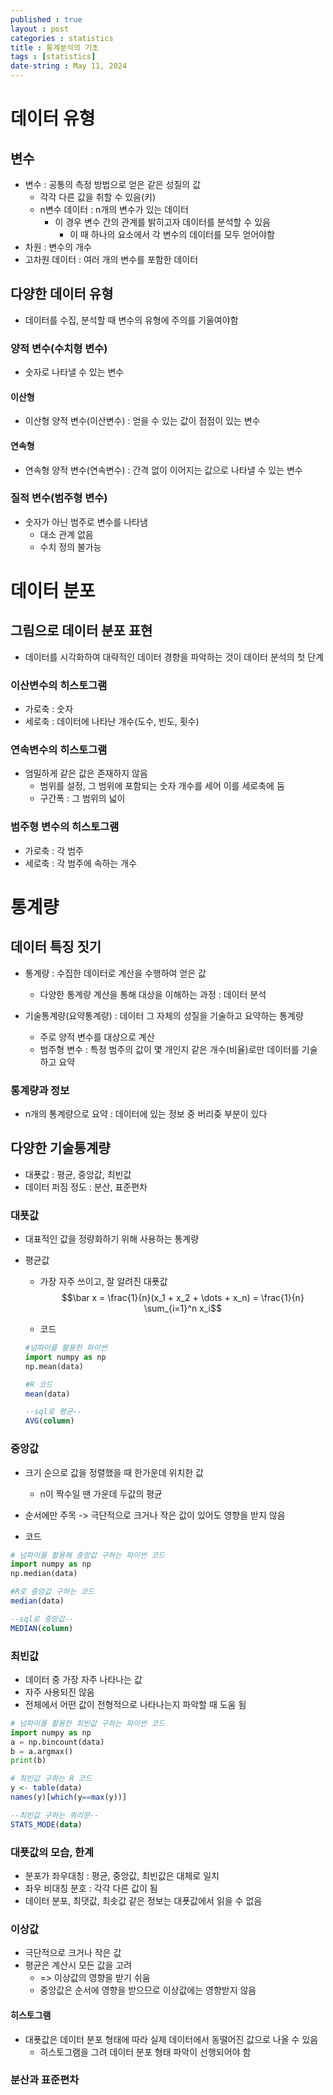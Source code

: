 ```yaml
---
published : true
layout : post
categories : statistics
title : 통계분석의 기초
tags : [statistics]
date-string : May 11, 2024
---
```


# 데이터 유형
## 변수
- 변수 : 공통의 측정 방법으로 얻은 같은 성질의 값
  - 각각 다른 값을 취할 수 있음(키)
  - n변수 데이터 : n개의 변수가 있는 데이터
    - 이 경우 변수 간의 관계를 밝히고자 데이터를 분석할 수 있음
      - 이 때 하나의 요소에서 각 변수의 데이터를 모두 얻어야함
- 차원 : 변수의 개수
- 고차원 데이터 : 여러 개의 변수를 포함한 데이터

## 다양한 데이터 유형
- 데이터를 수집, 분석할 때 변수의 유형에 주의를 기울여야함

### 양적 변수(수치형 변수)
- 숫자로 나타낼 수 있는 변수

#### 이산형
- 이산형 양적 변수(이산변수) : 얻을 수 있는 값이 점점이 있는 변수

#### 연속형
- 연속형 양적 변수(연속변수) : 간격 없이 이어지는 값으로 나타낼 수 있는 변수

### 질적 변수(범주형 변수)
- 숫자가 아닌 범주로 변수를 나타냄
  - 대소 관계 없음
  - 수치 정의 불가능


# 데이터 분포
## 그림으로 데이터 분포 표현
- 데이터를 시각화하여 대략적인 데이터 경향을 파악하는 것이 데이터 분석의 첫 단계

### 이산변수의 히스토그램
- 가로축 : 숫자
- 세로축 : 데이터에 나타난 개수(도수, 빈도, 횟수)

### 연속변수의 히스토그램
- 엄밀하게 같은 값은 존재하지 않음
  - 범위를 설정, 그 범위에 포함되는 숫자 개수를  세어 이를 세로축에 둠
  - 구간폭 : 그 범위의 넓이

### 범주형 변수의 히스토그램
- 가로축 : 각 범주
- 세로축 : 각 범주에 속하는 개수

# 통계량
## 데이터 특징 짓기
- 통계량 : 수집한 데이터로 계산을 수행하여 얻은 값
  - 다양한 통계량 계산을 통해 대상을 이해하는 과정 : 데이터 분석

- 기술통계량(요약통계량) : 데이터 그 자체의 성질을 기술하고 요약하는 통계량
  - 주로 양적 변수를 대상으로 계산
  - 범주형 변수 : 특정 범주의 값이 몇 개인지 같은 개수(비율)로만 데이터를 기술하고 요약

### 통계량과 정보
- n개의 통계량으로 요약 : 데이터에 있는 정보 중 버리즞 부분이 있다

## 다양한 기술통계량
- 대푯값 : 평균, 중앙값, 최빈값
- 데이터 퍼짐 정도 : 분산, 표준편차

### 대푯값
- 대표적인 값을 정량화하기 위해 사용하는 통계량
- 평균값
  - 가장 자주 쓰이고, 잘 알려진 대푯값
  $$\bar x = \frac{1}{n}(x_1 + x_2 + \dots + x_n) = \frac{1}{n} \sum_{i=1}^n x_i$$

  - 코드
  ```python
  #넘파이를 활용한 파이썬
  import numpy as np
  np.mean(data)
  ```

  ```R
  #R 코드
  mean(data)
  ```

  ```sql
  --sql로 평균--
  AVG(column)
  ```

### 중앙값
- 크기 순으로 값을 정렬했을 때 한가운데 위치한 값
  - n이 짝수일 땐 가운데 두값의 평균

- 순서에만 주목 -> 극단적으로 크거나 작은 값이 있어도 영향을 받지 않음
- 코드
```python
# 넘파이를 활용해 중앙값 구하는 파이썬 코드
import numpy as np
np.median(data)
```

```R
#R로 중앙값 구하는 코드
median(data)
```

```sql
--sql로 중앙값--
MEDIAN(column)
```

### 최빈값
- 데이터 중 가장 자주 나타나는 값
- 자주 사용되진 않음
- 전체에서 어떤 값이 전형적으로 나타나는지 파악할 때 도움 됨

```python
# 넘파이를 활용한 최빈값 구하는 파이썬 코드
import numpy as np
a = np.bincount(data)
b = a.argmax()
print(b)
```

```R
# 최빈값 구하는 R 코드
y <- table(data)
names(y)[which(y==max(y))]
```

```sql
--최빈값 구하는 쿼리문--
STATS_MODE(data)
```

### 대푯값의 모습, 한계
- 분포가 좌우대칭 : 평균, 중앙값, 최빈값은 대체로 일치
- 좌우 비대칭 분호 : 각각 다른 값이 됨
- 데이터 분포, 최댓값, 최솟값 같은 정보는 대푯값에서 읽을 수 없음

### 이상값
- 극단적으로 크거나 작은 값
- 평균은 계산시 모든 값을 고려
  - => 이상값의 영향을 받기 쉬움
  - 중앙값은 순서에 영향을 받으므로 이상값에는 영향받지 않음

#### 히스토그램
- 대푯값은 데이터 분포 형태에 따라 실제 데이터에서 동떨어진 값으로 나올 수 있음
  - 히스토그램을 그려 데이터 분포 형태 파악이 선행되어야 함


### 분산과 표준편차